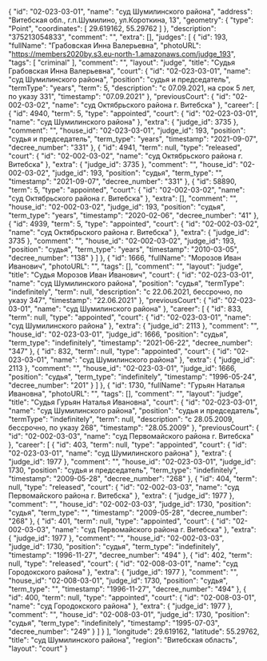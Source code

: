 {
    "id": "02-023-03-01",
    "name": "суд Шумилинского района",
    "address": "Витебская обл., г.п.Шумилино, ул.Короткина, 13",
    "geometry": {
        "type": "Point",
        "coordinates": [
            29.619162,
            55.29762
        ]
    },
    "description": "375213054833",
    "comment": "",
    "extra": [],
    "judges": [
        {
            "id": 193,
            "fullName": "Грабовская Инна Валерьевна",
            "photoURL": "https://members2020by.s3.eu-north-1.amazonaws.com/judge_193",
            "tags": [
                "criminal"
            ],
            "comment": "",
            "layout": "judge",
            "title": "Судья Грабовская Инна Валерьевна",
            "court": {
                "id": "02-023-03-01",
                "name": "суд Шумилинского района",
                "position": "судья и председатель",
                "termType": "years",
                "term": 5,
                "description": "c 07.09.2021, на срок 5 лет, по указу 331",
                "timestamp": "07.09.2021"
            },
            "previousCourt": {
                "id": "02-002-03-02",
                "name": "суд Октябрьского района г. Витебска"
            },
            "career": [
                {
                    "id": 4940,
                    "term": 5,
                    "type": "appointed",
                    "court": {
                        "id": "02-023-03-01",
                        "name": "суд Шумилинского района"
                    },
                    "extra": {
                        "judge_id": 3735
                    },
                    "comment": "",
                    "house_id": "02-023-03-01",
                    "judge_id": 193,
                    "position": "судья и председатель",
                    "term_type": "years",
                    "timestamp": "2021-09-07",
                    "decree_number": "331"
                },
                {
                    "id": 4941,
                    "term": null,
                    "type": "released",
                    "court": {
                        "id": "02-002-03-02",
                        "name": "суд Октябрьского района г. Витебска"
                    },
                    "extra": {
                        "judge_id": 3735
                    },
                    "comment": "",
                    "house_id": "02-002-03-02",
                    "judge_id": 193,
                    "position": "судья",
                    "term_type": "",
                    "timestamp": "2021-09-07",
                    "decree_number": "331"
                },
                {
                    "id": 58890,
                    "term": 5,
                    "type": "appointed",
                    "court": {
                        "id": "02-002-03-02",
                        "name": "суд Октябрьского района г. Витебска"
                    },
                    "extra": [],
                    "comment": "",
                    "house_id": "02-002-03-02",
                    "judge_id": 193,
                    "position": "судья",
                    "term_type": "years",
                    "timestamp": "2020-02-06",
                    "decree_number": "41"
                },
                {
                    "id": 4939,
                    "term": 5,
                    "type": "appointed",
                    "court": {
                        "id": "02-002-03-02",
                        "name": "суд Октябрьского района г. Витебска"
                    },
                    "extra": {
                        "judge_id": 3735
                    },
                    "comment": "",
                    "house_id": "02-002-03-02",
                    "judge_id": 193,
                    "position": "судья",
                    "term_type": "years",
                    "timestamp": "2010-03-05",
                    "decree_number": "138"
                }
            ]
        },
        {
            "id": 1666,
            "fullName": "Морозов Иван Иванович",
            "photoURL": "",
            "tags": [],
            "comment": "",
            "layout": "judge",
            "title": "Судья Морозов Иван Иванович",
            "court": {
                "id": "02-023-03-01",
                "name": "суд Шумилинского района",
                "position": "судья",
                "termType": "indefinitely",
                "term": null,
                "description": "c 22.06.2021, бессрочно, по указу 347",
                "timestamp": "22.06.2021"
            },
            "previousCourt": {
                "id": "02-023-03-01",
                "name": "суд Шумилинского района"
            },
            "career": [
                {
                    "id": 833,
                    "term": null,
                    "type": "appointed",
                    "court": {
                        "id": "02-023-03-01",
                        "name": "суд Шумилинского района"
                    },
                    "extra": {
                        "judge_id": 2113
                    },
                    "comment": "",
                    "house_id": "02-023-03-01",
                    "judge_id": 1666,
                    "position": "судья",
                    "term_type": "indefinitely",
                    "timestamp": "2021-06-22",
                    "decree_number": "347"
                },
                {
                    "id": 832,
                    "term": null,
                    "type": "appointed",
                    "court": {
                        "id": "02-023-03-01",
                        "name": "суд Шумилинского района"
                    },
                    "extra": {
                        "judge_id": 2113
                    },
                    "comment": "",
                    "house_id": "02-023-03-01",
                    "judge_id": 1666,
                    "position": "судья",
                    "term_type": "indefinitely",
                    "timestamp": "1996-05-24",
                    "decree_number": "201"
                }
            ]
        },
        {
            "id": 1730,
            "fullName": "Гурьян Наталья Ивановна",
            "photoURL": "",
            "tags": [],
            "comment": "",
            "layout": "judge",
            "title": "Судья Гурьян Наталья Ивановна",
            "court": {
                "id": "02-023-03-01",
                "name": "суд Шумилинского района",
                "position": "судья и председатель",
                "termType": "indefinitely",
                "term": null,
                "description": "c 28.05.2009, бессрочно, по указу 268",
                "timestamp": "28.05.2009"
            },
            "previousCourt": {
                "id": "02-002-03-03",
                "name": "суд Первомайского района г. Витебска"
            },
            "career": [
                {
                    "id": 403,
                    "term": null,
                    "type": "appointed",
                    "court": {
                        "id": "02-023-03-01",
                        "name": "суд Шумилинского района"
                    },
                    "extra": {
                        "judge_id": 1977
                    },
                    "comment": "",
                    "house_id": "02-023-03-01",
                    "judge_id": 1730,
                    "position": "судья и председатель",
                    "term_type": "indefinitely",
                    "timestamp": "2009-05-28",
                    "decree_number": "268"
                },
                {
                    "id": 404,
                    "term": null,
                    "type": "released",
                    "court": {
                        "id": "02-002-03-03",
                        "name": "суд Первомайского района г. Витебска"
                    },
                    "extra": {
                        "judge_id": 1977
                    },
                    "comment": "",
                    "house_id": "02-002-03-03",
                    "judge_id": 1730,
                    "position": "судья",
                    "term_type": "",
                    "timestamp": "2009-05-28",
                    "decree_number": "268"
                },
                {
                    "id": 401,
                    "term": null,
                    "type": "appointed",
                    "court": {
                        "id": "02-002-03-03",
                        "name": "суд Первомайского района г. Витебска"
                    },
                    "extra": {
                        "judge_id": 1977
                    },
                    "comment": "",
                    "house_id": "02-002-03-03",
                    "judge_id": 1730,
                    "position": "судья",
                    "term_type": "indefinitely",
                    "timestamp": "1996-11-27",
                    "decree_number": "494"
                },
                {
                    "id": 402,
                    "term": null,
                    "type": "released",
                    "court": {
                        "id": "02-008-03-01",
                        "name": "суд Городокского района"
                    },
                    "extra": {
                        "judge_id": 1977
                    },
                    "comment": "",
                    "house_id": "02-008-03-01",
                    "judge_id": 1730,
                    "position": "судья",
                    "term_type": "",
                    "timestamp": "1996-11-27",
                    "decree_number": "494"
                },
                {
                    "id": 400,
                    "term": null,
                    "type": "appointed",
                    "court": {
                        "id": "02-008-03-01",
                        "name": "суд Городокского района"
                    },
                    "extra": {
                        "judge_id": 1977
                    },
                    "comment": "",
                    "house_id": "02-008-03-01",
                    "judge_id": 1730,
                    "position": "судья",
                    "term_type": "indefinitely",
                    "timestamp": "1995-07-03",
                    "decree_number": "249"
                }
            ]
        }
    ],
    "longitude": 29.619162,
    "latitude": 55.29762,
    "title": "суд Шумилинского района",
    "region": "Витебская область",
    "layout": "court"
}